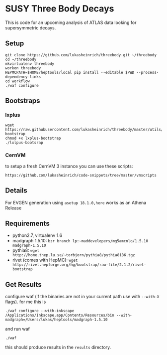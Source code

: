 SUSY Three Body Decays
======================


This is code for an upcoming analysis of ATLAS data looking for supersymmetric decays.

Setup
------

    git clone https://github.com/lukasheinrich/threebody.git ~/threebody
    cd ~/threebody
    mkvirtualenv threebody
    workon threebody
    HEPMCPATH=$HOME/heptools/local pip install --editable $PWD --process-dependency-links
    cd workflow
    ./waf configure


## Bootstraps
### lxplus

    wget https://raw.githubusercontent.com/lukasheinrich/threebody/master/utils/lxplus-bootstrap
    chmod +x lxplus-bootstrap
    ./lxlpus-bootsrap

### CernVM

to setup a fresh CernVM 3 instance you can use these scripts:

    https://github.com/lukasheinrich/code-snippets/tree/master/vmscripts

Details
-------
For EVGEN generation using `asetup 18.1.0,here` works as an Athena Release

Requirements
-------

* python2.7, virtualenv 1.6
* madgraph 1.5.10: `bzr branch lp:~maddevelopers/mg5amcnlo/1.5.10 madgraph-1.5.10`
* pythia8: `wget http://home.thep.lu.se/~torbjorn/pythia8/pythia8186.tgz`
* rivet (comes with HepMC): `wget http://rivet.hepforge.org/hg/bootstrap/raw-file/2.1.2/rivet-bootstrap`


Get Results
-----
configure waf (if the binaries are not in your current path use with `--with-X` flags). for me this is

	./waf configure --with-inkscape /Applications/Inkscape.app/Contents/Resources/bin --with-madgraph=/Users/lukas/heptools/madgraph-1.5.10    


and run waf

	./waf
	
this should produce results in the `results` directory.
